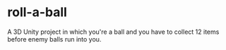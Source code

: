 # roll-a-ball
A 3D Unity project in which you're a ball and you have to collect 12 items before enemy balls run into you.
